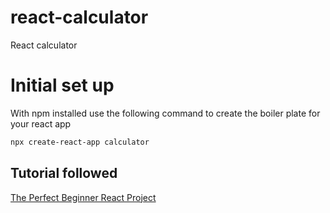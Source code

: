 # react-calculator
React calculator


# Initial set up
With npm installed use the following command to create the boiler plate for your react app
```sh
npx create-react-app calculator
```


## Tutorial followed

[The Perfect Beginner React Project](https://www.youtube.com/watch?v=DgRrrOt0Vr8)